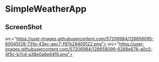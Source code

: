 # SimpleWeatherApp


## ScreenShot
src="https://user-images.githubusercontent.com/57206984/128658095-60045f28-731e-43ec-aec7-f97b28409122.png">
src="https://user-images.githubusercontent.com/57206984/128658099-6289e678-a0c5-4f9c-b7cd-a38e0a6e64f6.png">
